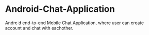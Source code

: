 # Android-Chat-Application
Android end-to-end Mobile Chat Application, where user can create account and chat with eachother.
